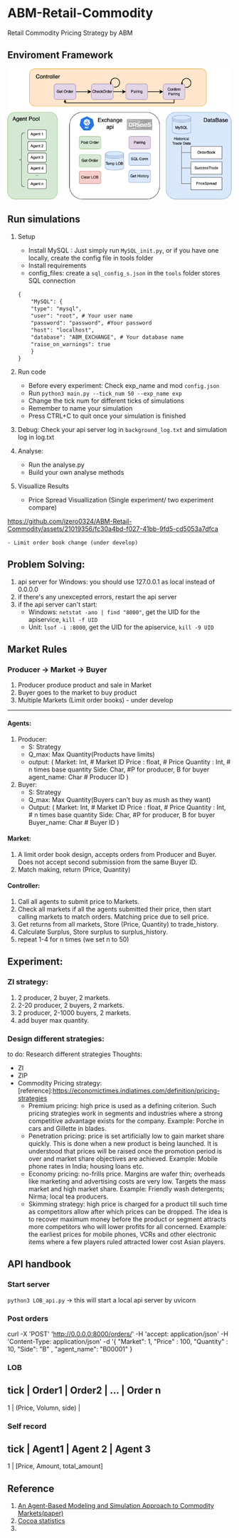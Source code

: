 # ABM-Retail-Commodity
Retail Commodity Pricing Strategy by ABM

## Enviroment Framework
![System](./picture/system.png)

## Run simulations
1. Setup
    - Install MySQL : Just simply run `MySQL_init.py`, 
      or if you have one locally, create the config file in tools folder
    - Install requirements
    - config_files:  create a `sql_config_s.json` in the `tools` folder stores SQL connection

    ```Config format
    {
        "MySQL": {
        "type": "mysql",
        "user": "root", # Your user name
        "password": "password", #Your password
        "host": "localhost",
        "database": "ABM_EXCHANGE", # Your database name
        "raise_on_warnings": true
        }
    }
    ```

2. Run code
    - Before every experiment: Check exp_name and mod `config.json`
    - Run `python3 main.py --tick_num 50 --exp_name exp`
    - Change the tick num for different ticks of simulations
    - Remember to name your simulation
    - Press CTRL+C to quit once your simulation is finished
    
3. Debug:
    Check your api server log in `background_log.txt` and simulation log in log.txt

4. Analyse:
    - Run the analyse.py
    - Build your own analyse methods

5. Visuallize Results
    - Price Spread Visuallization (Single experiment/ two experiment compare)

https://github.com/izero0324/ABM-Retail-Commodity/assets/21019356/fc30a4bd-f027-41bb-9fd5-cd5053a7dfca


    - Limit order book change (under develop)

## Problem Solving:
1. api server for Windows: you should use 127.0.0.1 as local instead of 0.0.0.0
2. if there's any unexcepted errors, restart the api server
3. if the api server can't start:
    - Windows: `netstat -ano | find "8000"`, get the UID for the apiservice, `kill -f UID`
    - Unit: `lsof -i :8000`, get the UID for the apiservice, `kill -9 UID`



## Market Rules
### Producer -> Market -> Buyer
1. Producer produce product and sale in Market
2. Buyer goes to the market to buy product
3. Multiple Markets (Limit order books) - under develop



---

#### Agents:
1. Producer: 
    - S: Strategy
    - Q_max: Max Quantity(Products have limits)
    - output: (
        Market: Int, # Market ID
        Price : float, # Price
        Quantity : Int, # n times base quantity
        Side: Char, #P for producer, B for buyer
        agent_name: Char # Producer ID
        )
2. Buyer:
    - S: Strategy
    - Q_max: Max Quantity(Buyers can't buy as mush as they want)
    - Output: (
        Market: Int, # Market ID
        Price : float, # Price
        Quantity : Int, # n times base quantity
        Side: Char, #P for producer, B for buyer
        Buyer_name: Char # Buyer ID
        )
#### Market:
1. A limit order book design, accepts orders from Producer and Buyer. Does not accept second submission from the same Buyer ID.
2. Match making, return (Price, Quantity)

#### Controller:
1. Call all agents to submit price to Markets.
2. Check all markets if all the agents submitted their price, then start calling markets to match orders. Matching price due to sell price.
3. Get returns from all markets, Store (Price, Quantity) to trade_history. 
4. Calculate Surplus, Store surplus to surplus_history.
5. repeat 1-4 for n times (we set n to 50)


## Experiment:
### ZI strategy:
1. 2 producer, 2 buyer, 2 markets. 
2. 2-20 producer, 2 buyers, 2 markets. 
3. 2 producer, 2-1000 buyers, 2 markets.
4. add buyer max quantity.

### Design different strategies:
to do: Research different strategies
Thoughts:
- ZI
- ZIP
- Commodity Pricing strategy: 
[reference]:https://economictimes.indiatimes.com/definition/pricing-strategies
    - Premium pricing: high price is used as a defining criterion. Such pricing strategies work in segments and industries where a strong competitive advantage exists for the company. Example: Porche in cars and Gillette in blades.
    - Penetration pricing: price is set artificially low to gain market share quickly. This is done when a new product is being launched. It is understood that prices will be raised once the promotion period is over and market share objectives are achieved. Example: Mobile phone rates in India; housing loans etc.
    - Economy pricing: no-frills price. Margins are wafer thin; overheads like marketing and advertising costs are very low. Targets the mass market and high market share. Example: Friendly wash detergents; Nirma; local tea producers.
    - Skimming strategy: high price is charged for a product till such time as competitors allow after which prices can be dropped. The idea is to recover maximum money before the product or segment attracts more competitors who will lower profits for all concerned. Example: the earliest prices for mobile phones, VCRs and other electronic items where a few players ruled attracted lower cost Asian players. 


## API handbook
### Start server
`python3 LOB_api.py` -> this will start a local api server  by uvicorn

### Post orders
curl -X 'POST' 'http://0.0.0.0:8000/orders/' -H 'accept: application/json'  -H 'Content-Type: application/json' 
  -d '{
    "Market": 1,
    "Price" : 100,
    "Quantity" :  10,
    "Side": "B" ,
    "agent_name": "B00001"
}

### LOB
tick | Order1 | Order2 | ... | Order n
---
1    |  (Price, Volumn, side) | 

### Self record
tick | Agent1 | Agent 2 | Agent 3
---
1    | [Price, Amount, total_amount]

## Reference
1. [An Agent-Based Modeling and Simulation Approach to Commodity Markets(paper)](https://journals.sagepub.com/doi/10.1177/0894439318768454?icid=int.sj-abstract.similar-articles.1)
2. [Cocoa statistics](https://www.statista.com/outlook/cmo/hot-drinks/cocoa/worldwide#key-players)
3. 

